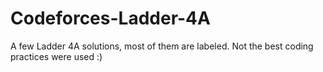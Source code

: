 # Codeforces-Ladder-4A
A few Ladder 4A solutions, most of them are labeled.
Not the best coding practices were used :)
